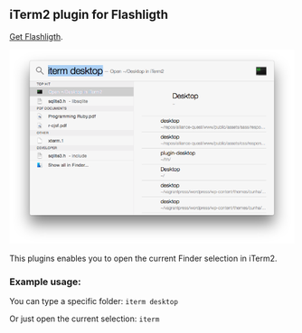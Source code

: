 ## iTerm2 plugin for Flashligth

[Get Flashligth](http://flashlight.nateparrott.com/).

![Screeshot](/Screeshot.png?raw=true "Screeshot")

This plugins enables you to open the current Finder selection in iTerm2.

### Example usage:

You can type a specific folder:
`iterm desktop`

Or just open the current selection:
`iterm`
